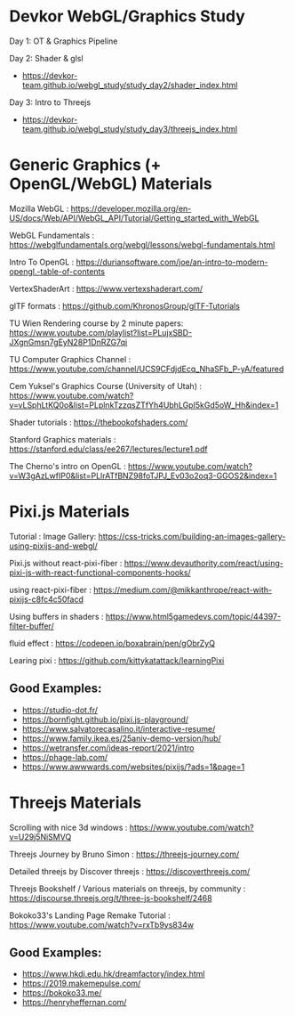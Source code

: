# Devkor WebGL/Graphics Study

Day 1: OT & Graphics Pipeline

Day 2: Shader & glsl

- https://devkor-team.github.io/webgl_study/study_day2/shader_index.html

Day 3: Intro to Threejs

- https://devkor-team.github.io/webgl_study/study_day3/threejs_index.html

# Generic Graphics (+ OpenGL/WebGL) Materials

Mozilla WebGL : https://developer.mozilla.org/en-US/docs/Web/API/WebGL_API/Tutorial/Getting_started_with_WebGL

WebGL Fundamentals : https://webglfundamentals.org/webgl/lessons/webgl-fundamentals.html

Intro To OpenGL : https://duriansoftware.com/joe/an-intro-to-modern-opengl.-table-of-contents

VertexShaderArt : https://www.vertexshaderart.com/

glTF formats : https://github.com/KhronosGroup/glTF-Tutorials

TU Wien Rendering course by 2 minute papers: https://www.youtube.com/playlist?list=PLujxSBD-JXgnGmsn7gEyN28P1DnRZG7qi

TU Computer Graphics Channel : https://www.youtube.com/channel/UCS9CFdjdEcq_NhaSFb_P-yA/featured

Cem Yuksel's Graphics Course (University of Utah) : https://www.youtube.com/watch?v=vLSphLtKQ0o&list=PLplnkTzzqsZTfYh4UbhLGpI5kGd5oW_Hh&index=1

Shader tutorials : https://thebookofshaders.com/

Stanford Graphics materials : https://stanford.edu/class/ee267/lectures/lecture1.pdf

The Cherno's intro on OpenGL : https://www.youtube.com/watch?v=W3gAzLwfIP0&list=PLlrATfBNZ98foTJPJ_Ev03o2oq3-GGOS2&index=1

# Pixi.js Materials

Tutorial : Image Gallery: https://css-tricks.com/building-an-images-gallery-using-pixijs-and-webgl/

Pixi.js without react-pixi-fiber : https://www.devauthority.com/react/using-pixi-js-with-react-functional-components-hooks/

using react-pixi-fiber : https://medium.com/@mikkanthrope/react-with-pixijs-c8fc4c50facd

Using buffers in shaders : https://www.html5gamedevs.com/topic/44397-filter-buffer/

fluid effect : https://codepen.io/boxabrain/pen/gObrZyQ

Learing pixi : https://github.com/kittykatattack/learningPixi

## Good Examples:

- https://studio-dot.fr/
- https://bornfight.github.io/pixi.js-playground/
- https://www.salvatorecasalino.it/interactive-resume/
- https://www.family.ikea.es/25aniv-demo-version/hub/
- https://wetransfer.com/ideas-report/2021/intro
- https://phage-lab.com/
- https://www.awwwards.com/websites/pixijs/?ads=1&page=1

# Threejs Materials

Scrolling with nice 3d windows : https://www.youtube.com/watch?v=U29j5NiSMVQ

Threejs Journey by Bruno Simon : https://threejs-journey.com/

Detailed threejs by Discover threejs : https://discoverthreejs.com/

Threejs Bookshelf / Various materials on threejs, by community : https://discourse.threejs.org/t/three-js-bookshelf/2468

Bokoko33's Landing Page Remake Tutorial : https://www.youtube.com/watch?v=rxTb9ys834w

## Good Examples:

- https://www.hkdi.edu.hk/dreamfactory/index.html
- https://2019.makemepulse.com/
- https://bokoko33.me/
- https://henryheffernan.com/